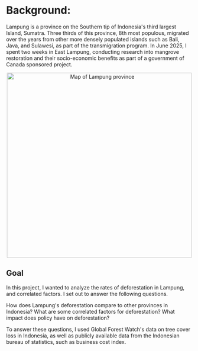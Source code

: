 # Background: 
Lampung is a province on the Southern tip of Indonesia's third largest Island, Sumatra. Three thirds of this province, 8th most populous, migrated over the years from other more densely populated islands such as Bali, Java, and Sulawesi, as part of the transmigration program. In June 2025, I spent two weeks in East Lampung, conducting research into mangrove restoration and their socio-economic benefits as part of a government of Canada sponsored project. 

<p align="center">
  <img src="https://github.com/user-attachments/assets/b98bb374-c407-4f2d-9616-f6bf2376fce6" alt="Map of Lampung province" width="500">
</p>

## Goal
In this project, I wanted to analyze the rates of deforestation in Lampung, and correlated factors. I set out to answer the following questions. 

How does Lampung's deforestation compare to other provinces in Indonesia? 
What are some correlated factors for deforestation? 
What impact does policy have on deforestation?

To answer these questions, I used Global Forest Watch's data on tree cover loss in Indonesia, as well as publicly available data from the Indonesian bureau of statistics, such as business cost index. 
